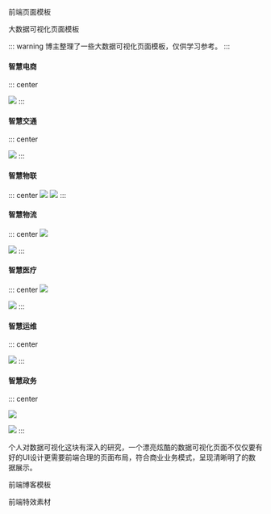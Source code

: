 前端页面模板

大数据可视化页面模板


::: warning
博主整理了一些大数据可视化页面模板，仅供学习参考。
:::

#### 智慧电商

::: center
  
  ![](https://cdn.jsdelivr.net/gh/Ezuy-Lee/RainzeDrawingBed/media/1.png)
:::

#### 智慧交通
::: center
  
 ![](https://cdn.jsdelivr.net/gh/Ezuy-Lee/RainzeDrawingBed/media/23.png)
:::
#### 智慧物联
::: center
  ![](https://cdn.jsdelivr.net/gh/Ezuy-Lee/RainzeDrawingBed/media/21.png)
  ![](https://cdn.jsdelivr.net/gh/Ezuy-Lee/RainzeDrawingBed/media/31.png)
:::
#### 智慧物流
::: center
  ![](https://cdn.jsdelivr.net/gh/Ezuy-Lee/RainzeDrawingBed/media/5.png)
  
  ![](https://cdn.jsdelivr.net/gh/Ezuy-Lee/RainzeDrawingBed/media/7.png)
:::
#### 智慧医疗
::: center
  ![](https://cdn.jsdelivr.net/gh/Ezuy-Lee/RainzeDrawingBed/media/8.png)
  
  ![](https://cdn.jsdelivr.net/gh/Ezuy-Lee/RainzeDrawingBed/media/81.png)
:::
#### 智慧运维
::: center
  
  ![](https://cdn.jsdelivr.net/gh/Ezuy-Lee/RainzeDrawingBed/media/9.png)
:::
#### 智慧政务
::: center
  
![](https://cdn.jsdelivr.net/gh/Ezuy-Lee/RainzeDrawingBed/media/11.png)

![](https://cdn.jsdelivr.net/gh/Ezuy-Lee/RainzeDrawingBed/media/12.png)
:::

个人对数据可视化这块有深入的研究，一个漂亮炫酷的数据可视化页面不仅仅要有好的UI设计更需要前端合理的页面布局，符合商业业务模式，呈现清晰明了的数据展示。


前端博客模板

前端特效素材

